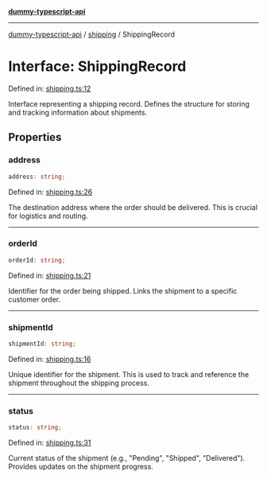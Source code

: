 [**dummy-typescript-api**](../../README.md)

***

[dummy-typescript-api](../../README.md) / [shipping](../README.md) / ShippingRecord

# Interface: ShippingRecord

Defined in: [shipping.ts:12](https://github.com/typedoc2md/dummy-typescript-api/blob/main/src/shipping.ts#L12)

Interface representing a shipping record.
Defines the structure for storing and tracking information about shipments.

## Properties

### address

```ts
address: string;
```

Defined in: [shipping.ts:26](https://github.com/typedoc2md/dummy-typescript-api/blob/main/src/shipping.ts#L26)

The destination address where the order should be delivered. This is crucial for logistics and routing.

***

### orderId

```ts
orderId: string;
```

Defined in: [shipping.ts:21](https://github.com/typedoc2md/dummy-typescript-api/blob/main/src/shipping.ts#L21)

Identifier for the order being shipped. Links the shipment to a specific customer order.

***

### shipmentId

```ts
shipmentId: string;
```

Defined in: [shipping.ts:16](https://github.com/typedoc2md/dummy-typescript-api/blob/main/src/shipping.ts#L16)

Unique identifier for the shipment. This is used to track and reference the shipment throughout the shipping process.

***

### status

```ts
status: string;
```

Defined in: [shipping.ts:31](https://github.com/typedoc2md/dummy-typescript-api/blob/main/src/shipping.ts#L31)

Current status of the shipment (e.g., "Pending", "Shipped", "Delivered"). Provides updates on the shipment progress.
